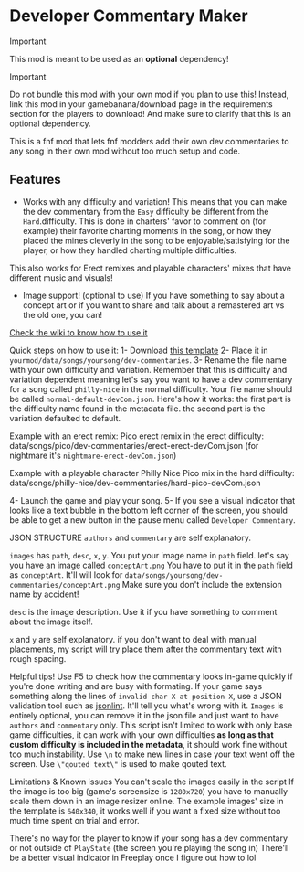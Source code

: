 # Developer Commentary Maker

> [!IMPORTANT]
> This mod is meant to be used as an **optional** dependency!

> [!IMPORTANT]
> Do not bundle this mod with your own mod if you plan to use this!
> Instead, link this mod in your gamebanana/download page in the requirements section for the players to download!
> And make sure to clarify that this is an optional dependency.

This is a fnf mod that lets fnf modders add their own dev commentaries to any song in their own mod
without too much setup and code.

## Features

- Works with any difficulty and variation!
This means that you can make the dev commentary from the `Easy` difficulty be different from the `Hard`.difficulty.
This is done in charters' favor to comment on (for example) their favorite charting moments in the song,
or how they placed the mines cleverly in the song to be enjoyable/satisfying for the player,
or how they handled charting multiple difficulties.

This also works for Erect remixes and playable characters' mixes that have different music and visuals!

- Image support! (optional to use)
If you have something to say about a concept art or if you want to share and talk about a remastered art vs the old one, you can!

[Check the wiki to know how to use it](linkhere)

Quick steps on how to use it:
1- Download [this template](https://github.com/MAZ12211/dev-commentary-maker/blob/main/data/songs/tutorial/dev-commentaries/normal-default-devCom.json)
2- Place it in `yourmod/data/songs/yoursong/dev-commentaries`.
3- Rename the file name with your own difficulty and variation.
Remember that this is difficulty and variation dependent meaning
let's say you want to have a dev commentary for a song called `philly-nice` in the normal difficulty.
Your file name should be called `normal-default-devCom.json`.
Here's how it works:
the first part is the difficulty name found in the metadata file.
the second part is the variation defaulted to default.

Example with an erect remix:
Pico erect remix in the erect difficulty:
data/songs/pico/dev-commentaries/erect-erect-devCom.json (for nightmare it's `nightmare-erect-devCom.json`)

Example with a playable character
Philly Nice Pico mix in the hard difficulty:
data/songs/philly-nice/dev-commentaries/hard-pico-devCom.json

4- Launch the game and play your song.
5- If you see a visual indicator that looks like a text bubble in the bottom left corner of the screen, you should be able to get a new button in the pause menu called `Developer Commentary`.

JSON STRUCTURE
`authors` and `commentary` are self explanatory.

`images` has `path`, `desc`, `x`, `y`.
You put your image name in `path` field.
let's say you have an image called `conceptArt.png`
You have to put it in the `path` field as `conceptArt`. It'll will look for `data/songs/yoursong/dev-commentaries/conceptArt.png`
Make sure you don't include the extension name by accident!

`desc` is the image description.
Use it if you have something to comment about the image itself.

`x` and `y` are self explanatory.
if you don't want to deal with manual placements, my script will try place them after the commentary text with rough spacing.

Helpful tips!
Use F5 to check how the commentary looks in-game quickly if you're done writing and are busy with formating.
If your game says something along the lines of `invalid char X at position X`, use a JSON validation tool such as [jsonlint](https://jsonlint.com/). It'll tell you what's wrong with it.
`Images` is entirely optional, you can remove it in the json file and just want to have `authors` and `commentary` only.
This script isn't limited to work with only base game difficulties, it can work with your own difficulties **as long as that custom difficulty is included in the metadata**, it should work fine without too much instability.
Use `\n` to make new lines in case your text went off the screen.
Use `\"qouted text\"` is used to make qouted text.

Limitations & Known issues
You can't scale the images easily in the script
If the image is too big (game's screensize is `1280x720`) you have to manually scale them down in an image resizer online.
The example images' size in the template is `640x340`, it works well if you want a fixed size without too much time spent on trial and error.

There's no way for the player to know if your song has a dev commentary or not outside of `PlayState` (the screen you're playing the song in)
There'll be a better visual indicator in Freeplay once I figure out how to lol
